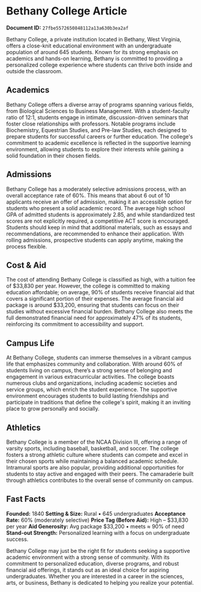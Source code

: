 # Bethany College Article

**Document ID:** `27fbe5572650848112a13a630b3ea2af`

Bethany College, a private institution located in Bethany, West Virginia, offers a close-knit educational environment with an undergraduate population of around 645 students. Known for its strong emphasis on academics and hands-on learning, Bethany is committed to providing a personalized college experience where students can thrive both inside and outside the classroom.

## Academics
Bethany College offers a diverse array of programs spanning various fields, from Biological Sciences to Business Management. With a student-faculty ratio of 12:1, students engage in intimate, discussion-driven seminars that foster close relationships with professors. Notable programs include Biochemistry, Equestrian Studies, and Pre-law Studies, each designed to prepare students for successful careers or further education. The college's commitment to academic excellence is reflected in the supportive learning environment, allowing students to explore their interests while gaining a solid foundation in their chosen fields.

## Admissions
Bethany College has a moderately selective admissions process, with an overall acceptance rate of 60%. This means that about 6 out of 10 applicants receive an offer of admission, making it an accessible option for students who present a solid academic record. The average high school GPA of admitted students is approximately 2.85, and while standardized test scores are not explicitly required, a competitive ACT score is encouraged. Students should keep in mind that additional materials, such as essays and recommendations, are recommended to enhance their application. With rolling admissions, prospective students can apply anytime, making the process flexible.

## Cost & Aid
The cost of attending Bethany College is classified as high, with a tuition fee of $33,830 per year. However, the college is committed to making education affordable; on average, 90% of students receive financial aid that covers a significant portion of their expenses. The average financial aid package is around $33,200, ensuring that students can focus on their studies without excessive financial burden. Bethany College also meets the full demonstrated financial need for approximately 47% of its students, reinforcing its commitment to accessibility and support.

## Campus Life
At Bethany College, students can immerse themselves in a vibrant campus life that emphasizes community and collaboration. With around 60% of students living on campus, there’s a strong sense of belonging and engagement in various extracurricular activities. The college boasts numerous clubs and organizations, including academic societies and service groups, which enrich the student experience. The supportive environment encourages students to build lasting friendships and participate in traditions that define the college's spirit, making it an inviting place to grow personally and socially.

## Athletics
Bethany College is a member of the NCAA Division III, offering a range of varsity sports, including baseball, basketball, and soccer. The college fosters a strong athletic culture where students can compete and excel in their chosen sports while maintaining a balanced academic schedule. Intramural sports are also popular, providing additional opportunities for students to stay active and engaged with their peers. The camaraderie built through athletics contributes to the overall sense of community on campus.

## Fast Facts
**Founded:** 1840
**Setting & Size:** Rural • 645 undergraduates
**Acceptance Rate:** 60% (moderately selective)
**Price Tag (Before Aid):** High – $33,830 per year
**Aid Generosity:** Avg package $33,200 • meets ≈ 90% of need
**Stand-out Strength:** Personalized learning with a focus on undergraduate success.

Bethany College may just be the right fit for students seeking a supportive academic environment with a strong sense of community. With its commitment to personalized education, diverse programs, and robust financial aid offerings, it stands out as an ideal choice for aspiring undergraduates. Whether you are interested in a career in the sciences, arts, or business, Bethany is dedicated to helping you realize your potential.
